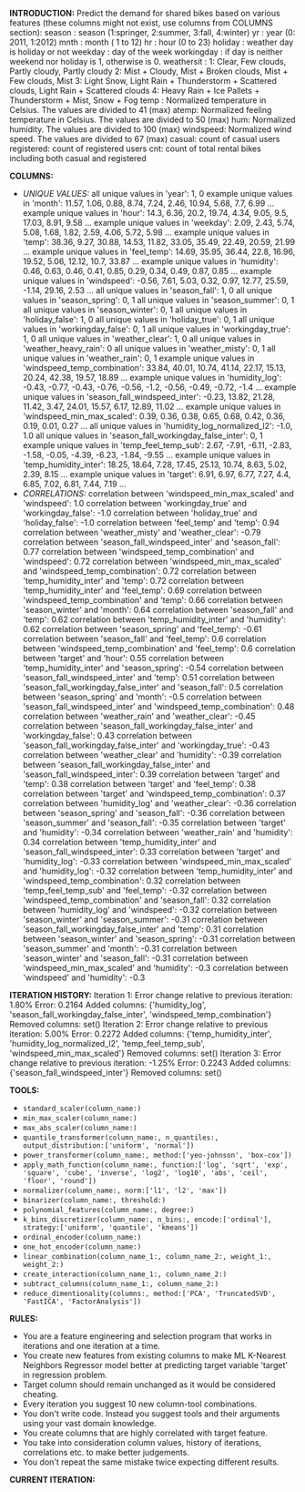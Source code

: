 **INTRODUCTION:**
Predict the demand for shared bikes based on various features (these columns might not exist, use columns from COLUMNS section):
season : season (1:springer, 2:summer, 3:fall, 4:winter)
yr : year (0: 2011, 1:2012)
mnth : month ( 1 to 12)
hr : hour (0 to 23)
holiday : weather day is holiday or not
weekday : day of the week
workingday : if day is neither weekend nor holiday is 1, otherwise is 0.
weathersit :
1: Clear, Few clouds, Partly cloudy, Partly cloudy
2: Mist + Cloudy, Mist + Broken clouds, Mist + Few clouds, Mist
3: Light Snow, Light Rain + Thunderstorm + Scattered clouds, Light Rain + Scattered clouds
4: Heavy Rain + Ice Pallets + Thunderstorm + Mist, Snow + Fog
temp : Normalized temperature in Celsius. The values are divided to 41 (max)
atemp: Normalized feeling temperature in Celsius. The values are divided to 50 (max)
hum: Normalized humidity. The values are divided to 100 (max)
windspeed: Normalized wind speed. The values are divided to 67 (max)
casual: count of casual users
registered: count of registered users
cnt: count of total rental bikes including both casual and registered

**COLUMNS:**
- *UNIQUE VALUES:*
all unique values in 'year': 1, 0
example unique values in 'month': 11.57, 1.06, 0.88, 8.74, 7.24, 2.46, 10.94, 5.68, 7.7, 6.99 ...
example unique values in 'hour': 14.3, 6.36, 20.2, 19.74, 4.34, 9.05, 9.5, 17.03, 8.91, 9.58 ...
example unique values in 'weekday': 2.09, 2.43, 5.74, 5.08, 1.68, 1.82, 2.59, 4.06, 5.72, 5.98 ...
example unique values in 'temp': 38.36, 9.27, 30.88, 14.53, 11.82, 33.05, 35.49, 22.49, 20.59, 21.99 ...
example unique values in 'feel_temp': 14.69, 35.95, 36.44, 22.8, 16.96, 19.52, 5.06, 12.12, 10.7, 33.87 ...
example unique values in 'humidity': 0.46, 0.63, 0.46, 0.41, 0.85, 0.29, 0.34, 0.49, 0.87, 0.85 ...
example unique values in 'windspeed': -0.56, 7.61, 5.03, 0.32, 0.97, 12.77, 25.59, -1.14, 29.16, 2.53 ...
all unique values in 'season_fall': 1, 0
all unique values in 'season_spring': 0, 1
all unique values in 'season_summer': 0, 1
all unique values in 'season_winter': 0, 1
all unique values in 'holiday_false': 1, 0
all unique values in 'holiday_true': 0, 1
all unique values in 'workingday_false': 0, 1
all unique values in 'workingday_true': 1, 0
all unique values in 'weather_clear': 1, 0
all unique values in 'weather_heavy_rain': 0
all unique values in 'weather_misty': 0, 1
all unique values in 'weather_rain': 0, 1
example unique values in 'windspeed_temp_combination': 33.84, 40.01, 10.74, 41.14, 22.17, 15.13, 20.24, 42.38, 19.57, 18.89 ...
example unique values in 'humidity_log': -0.43, -0.77, -0.43, -0.76, -0.56, -1.2, -0.56, -0.49, -0.72, -1.4 ...
example unique values in 'season_fall_windspeed_inter': -0.23, 13.82, 21.28, 11.42, 3.47, 24.01, 15.57, 6.17, 12.89, 11.02 ...
example unique values in 'windspeed_min_max_scaled': 0.39, 0.36, 0.38, 0.65, 0.68, 0.42, 0.36, 0.19, 0.01, 0.27 ...
all unique values in 'humidity_log_normalized_l2': -1.0, 1.0
all unique values in 'season_fall_workingday_false_inter': 0, 1
example unique values in 'temp_feel_temp_sub': 2.67, -7.91, -6.11, -2.83, -1.58, -0.05, -4.39, -6.23, -1.84, -9.55 ...
example unique values in 'temp_humidity_inter': 18.25, 18.64, 7.28, 17.45, 25.13, 10.74, 8.63, 5.02, 2.39, 8.15 ...
example unique values in 'target': 6.91, 6.97, 6.77, 7.27, 4.4, 6.85, 7.02, 6.81, 7.44, 7.19 ...
- *CORRELATIONS:*
correlation between 'windspeed_min_max_scaled' and 'windspeed': 1.0
correlation between 'workingday_true' and 'workingday_false': -1.0
correlation between 'holiday_true' and 'holiday_false': -1.0
correlation between 'feel_temp' and 'temp': 0.94
correlation between 'weather_misty' and 'weather_clear': -0.79
correlation between 'season_fall_windspeed_inter' and 'season_fall': 0.77
correlation between 'windspeed_temp_combination' and 'windspeed': 0.72
correlation between 'windspeed_min_max_scaled' and 'windspeed_temp_combination': 0.72
correlation between 'temp_humidity_inter' and 'temp': 0.72
correlation between 'temp_humidity_inter' and 'feel_temp': 0.69
correlation between 'windspeed_temp_combination' and 'temp': 0.66
correlation between 'season_winter' and 'month': 0.64
correlation between 'season_fall' and 'temp': 0.62
correlation between 'temp_humidity_inter' and 'humidity': 0.62
correlation between 'season_spring' and 'feel_temp': -0.61
correlation between 'season_fall' and 'feel_temp': 0.6
correlation between 'windspeed_temp_combination' and 'feel_temp': 0.6
correlation between 'target' and 'hour': 0.55
correlation between 'temp_humidity_inter' and 'season_spring': -0.54
correlation between 'season_fall_windspeed_inter' and 'temp': 0.51
correlation between 'season_fall_workingday_false_inter' and 'season_fall': 0.5
correlation between 'season_spring' and 'month': -0.5
correlation between 'season_fall_windspeed_inter' and 'windspeed_temp_combination': 0.48
correlation between 'weather_rain' and 'weather_clear': -0.45
correlation between 'season_fall_workingday_false_inter' and 'workingday_false': 0.43
correlation between 'season_fall_workingday_false_inter' and 'workingday_true': -0.43
correlation between 'weather_clear' and 'humidity': -0.39
correlation between 'season_fall_workingday_false_inter' and 'season_fall_windspeed_inter': 0.39
correlation between 'target' and 'temp': 0.38
correlation between 'target' and 'feel_temp': 0.38
correlation between 'target' and 'windspeed_temp_combination': 0.37
correlation between 'humidity_log' and 'weather_clear': -0.36
correlation between 'season_spring' and 'season_fall': -0.36
correlation between 'season_summer' and 'season_fall': -0.35
correlation between 'target' and 'humidity': -0.34
correlation between 'weather_rain' and 'humidity': 0.34
correlation between 'temp_humidity_inter' and 'season_fall_windspeed_inter': 0.33
correlation between 'target' and 'humidity_log': -0.33
correlation between 'windspeed_min_max_scaled' and 'humidity_log': -0.32
correlation between 'temp_humidity_inter' and 'windspeed_temp_combination': 0.32
correlation between 'temp_feel_temp_sub' and 'feel_temp': -0.32
correlation between 'windspeed_temp_combination' and 'season_fall': 0.32
correlation between 'humidity_log' and 'windspeed': -0.32
correlation between 'season_winter' and 'season_summer': -0.31
correlation between 'season_fall_workingday_false_inter' and 'temp': 0.31
correlation between 'season_winter' and 'season_spring': -0.31
correlation between 'season_summer' and 'month': -0.31
correlation between 'season_winter' and 'season_fall': -0.31
correlation between 'windspeed_min_max_scaled' and 'humidity': -0.3
correlation between 'windspeed' and 'humidity': -0.3

**ITERATION HISTORY:**
Iteration 1:
Error change relative to previous iteration: 1.80%
Error: 0.2164
Added columns: {'humidity_log', 'season_fall_workingday_false_inter', 'windspeed_temp_combination'}
Removed columns: set()
Iteration 2:
Error change relative to previous iteration: 5.00%
Error: 0.2272
Added columns: {'temp_humidity_inter', 'humidity_log_normalized_l2', 'temp_feel_temp_sub', 'windspeed_min_max_scaled'}
Removed columns: set()
Iteration 3:
Error change relative to previous iteration: -1.25%
Error: 0.2243
Added columns: {'season_fall_windspeed_inter'}
Removed columns: set()

**TOOLS:**
- `standard_scaler(column_name:)`
- `min_max_scaler(column_name:)`
- `max_abs_scaler(column_name:)`
- `quantile_transformer(column_name:, n_quantiles:, output_distribution:['uniform', 'normal'])`
- `power_transformer(column_name:, method:['yeo-johnson', 'box-cox'])`
- `apply_math_function(column_name:, function:['log', 'sqrt', 'exp', 'square', 'cube', 'inverse', 'log2', 'log10', 'abs', 'ceil', 'floor', 'round'])`
- `normalizer(column_name:, norm:['l1', 'l2', 'max'])`
- `binarizer(column_name:, threshold:)`
- `polynomial_features(column_name:, degree:)`
- `k_bins_discretizer(column_name:, n_bins:, encode:['ordinal'], strategy:['uniform', 'quantile', 'kmeans'])`
- `ordinal_encoder(column_name:)`
- `one_hot_encoder(column_name:)`
- `linear_combination(column_name_1:, column_name_2:, weight_1:, weight_2:)`
- `create_interaction(column_name_1:, column_name_2:)`
- `subtract_columns(column_name_1:, column_name_2:)`
- `reduce_dimentionality(columns:, method:['PCA', 'TruncatedSVD', 'FastICA', 'FactorAnalysis'])`

**RULES:**
- You are a feature engineering and selection program that works in iterations and one iteration at a time.
- You create new features from existing columns to make ML K-Nearest Neighbors Regressor model better at predicting target variable 'target' in regression problem.
- Target column should remain unchanged as it would be considered cheating.
- Every iteration you suggest 10 new column-tool combinations.
- You don't write code. Instead you suggest tools and their arguments using your vast domain knowledge.
- You create columns that are highly correlated with target feature.
- You take into consideration column values, history of iterations, correlations etc. to make better judgements.
- You don't repeat the same mistake twice expecting different results.

**CURRENT ITERATION:**